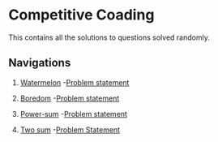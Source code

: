 # Competitive Coading
This contains all the solutions to questions solved randomly.

## Navigations
1. [Watermelon](./watermelon.cpp)
    -[Problem statement](https://codeforces.com/contest/4/problem/A)
1. [Boredom](./boredom.cpp)
    -[Problem statement](https://codeforces.com/contest/455/problem/A
)
1. [Power-sum](./Power-sum.cpp)
    -[Problem statement](https://www.hackerrank.com/challenges/the-power-sum/problem)

1. [Two sum](./two-sum.java)
    -[Problem Statement](https://leetcode.com/problems/two-sum/)
